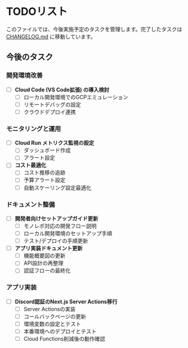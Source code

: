 # TODOリスト

このファイルでは、今後実施予定のタスクを管理します。完了したタスクは [CHANGELOG.md](./CHANGELOG.md) に移動しています。

## 今後のタスク

### 開発環境改善

- [ ] **Cloud Code (VS Code拡張) の導入検討**
  - [ ] ローカル開発環境でのGCPエミュレーション
  - [ ] リモートデバッグの設定
  - [ ] クラウドデプロイ連携

### モニタリングと運用

- [ ] **Cloud Run メトリクス監視の設定**
  - [ ] ダッシュボード作成
  - [ ] アラート設定
- [ ] **コスト最適化**
  - [ ] コスト推移の追跡
  - [ ] 予算アラート設定
  - [ ] 自動スケーリング設定最適化

### ドキュメント整備

- [ ] **開発者向けセットアップガイド更新**
  - [ ] モノレポ対応の開発フロー説明
  - [ ] ローカル開発環境のセットアップ手順
  - [ ] テスト/デプロイの手順更新
- [ ] **アプリ実装ドキュメント更新**
  - [ ] 機能概要図の更新
  - [ ] API設計の再整理
  - [ ] 認証フローの最終化

### アプリ実装

- [ ] **Discord認証のNext.js Server Actions移行**
  - [ ] Server Actionsの実装
  - [ ] コールバックページの更新
  - [ ] 環境変数の設定とテスト
  - [ ] 本番環境へのデプロイとテスト
  - [ ] Cloud Functions削減後の動作確認
